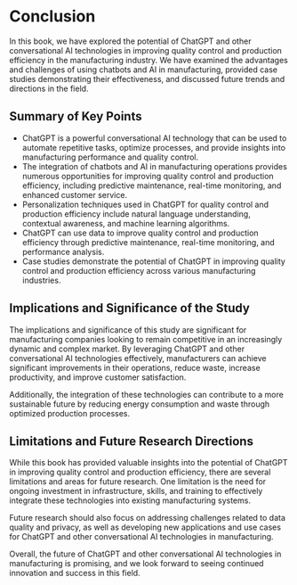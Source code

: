 Conclusion
==========

In this book, we have explored the potential of ChatGPT and other conversational AI technologies in improving quality control and production efficiency in the manufacturing industry. We have examined the advantages and challenges of using chatbots and AI in manufacturing, provided case studies demonstrating their effectiveness, and discussed future trends and directions in the field.

Summary of Key Points
---------------------

* ChatGPT is a powerful conversational AI technology that can be used to automate repetitive tasks, optimize processes, and provide insights into manufacturing performance and quality control.
* The integration of chatbots and AI in manufacturing operations provides numerous opportunities for improving quality control and production efficiency, including predictive maintenance, real-time monitoring, and enhanced customer service.
* Personalization techniques used in ChatGPT for quality control and production efficiency include natural language understanding, contextual awareness, and machine learning algorithms.
* ChatGPT can use data to improve quality control and production efficiency through predictive maintenance, real-time monitoring, and performance analysis.
* Case studies demonstrate the potential of ChatGPT in improving quality control and production efficiency across various manufacturing industries.

Implications and Significance of the Study
------------------------------------------

The implications and significance of this study are significant for manufacturing companies looking to remain competitive in an increasingly dynamic and complex market. By leveraging ChatGPT and other conversational AI technologies effectively, manufacturers can achieve significant improvements in their operations, reduce waste, increase productivity, and improve customer satisfaction.

Additionally, the integration of these technologies can contribute to a more sustainable future by reducing energy consumption and waste through optimized production processes.

Limitations and Future Research Directions
------------------------------------------

While this book has provided valuable insights into the potential of ChatGPT in improving quality control and production efficiency, there are several limitations and areas for future research. One limitation is the need for ongoing investment in infrastructure, skills, and training to effectively integrate these technologies into existing manufacturing systems.

Future research should also focus on addressing challenges related to data quality and privacy, as well as developing new applications and use cases for ChatGPT and other conversational AI technologies in manufacturing.

Overall, the future of ChatGPT and other conversational AI technologies in manufacturing is promising, and we look forward to seeing continued innovation and success in this field.


